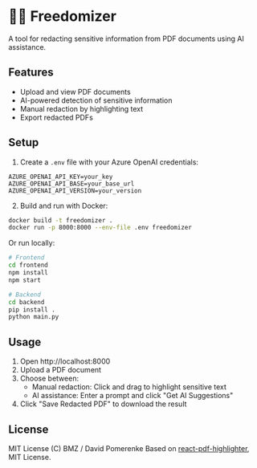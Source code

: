 # ⛓️‍💥 Freedomizer

A tool for redacting sensitive information from PDF documents using AI assistance.

## Features

- Upload and view PDF documents
- AI-powered detection of sensitive information
- Manual redaction by highlighting text
- Export redacted PDFs

## Setup

1. Create a `.env` file with your Azure OpenAI credentials:

```env
AZURE_OPENAI_API_KEY=your_key
AZURE_OPENAI_API_BASE=your_base_url
AZURE_OPENAI_API_VERSION=your_version
```

2. Build and run with Docker:

```bash
docker build -t freedomizer .
docker run -p 8000:8000 --env-file .env freedomizer
```

Or run locally:

```bash
# Frontend
cd frontend
npm install
npm start

# Backend
cd backend
pip install .
python main.py
```

## Usage

1. Open http://localhost:8000
2. Upload a PDF document
3. Choose between:
   - Manual redaction: Click and drag to highlight sensitive text
   - AI assistance: Enter a prompt and click "Get AI Suggestions"
4. Click "Save Redacted PDF" to download the result

## License

MIT License (C) BMZ / David Pomerenke
Based on [react-pdf-highlighter](https://github.com/agentcooper/react-pdf-highlighter/), MIT License.
